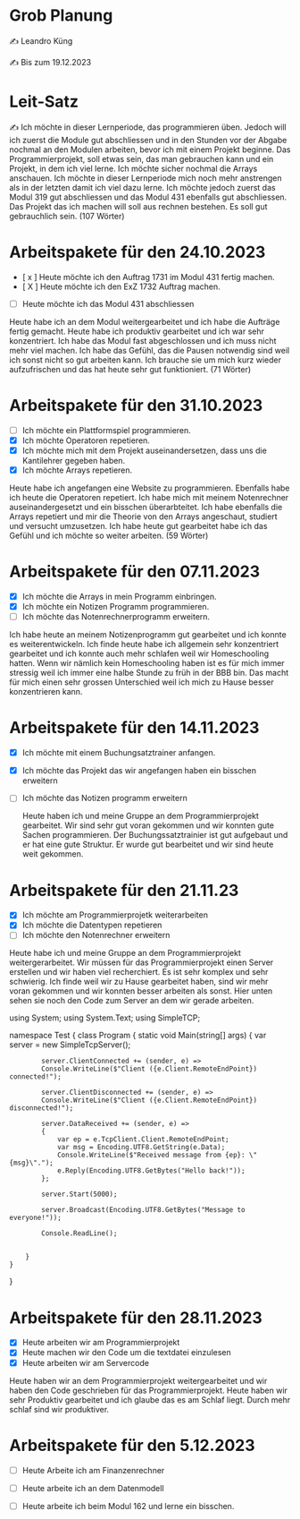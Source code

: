 # Grob Planung
✍️ Leandro Küng

✍️ Bis zum 19.12.2023

# Leit-Satz
✍️ Ich möchte in dieser Lernperiode, das programmieren üben. Jedoch will ich zuerst die Module gut abschliessen und in den Stunden vor der Abgabe nochmal an den Modulen arbeiten, bevor ich mit einem Projekt beginne. Das Programmierprojekt, soll etwas sein, das man gebrauchen kann und ein Projekt, in dem ich viel lerne. Ich möchte sicher nochmal die Arrays anschauen. Ich möchte in dieser Lernperiode mich noch mehr anstrengen als in der letzten damit ich viel dazu lerne. Ich möchte jedoch zuerst das Modul 319 gut abschliessen und das Modul 431 ebenfalls gut abschliessen. Das Projekt das ich machen will soll aus rechnen bestehen. Es soll gut gebrauchlich sein.
(107 Wörter)

# Arbeitspakete für den 24.10.2023

- [ x ] Heute möchte ich den Auftrag 1731 im Modul 431 fertig machen.
- [ X ] Heute möchte ich den ExZ 1732 Auftrag machen.
- [ ] Heute möchte ich das Modul 431 abschliessen

Heute habe ich an dem Modul weitergearbeitet und ich habe die Aufträge fertig gemacht. Heute habe ich produktiv gearbeitet und ich war sehr konzentriert. Ich habe das Modul fast abgeschlossen und ich muss nicht mehr viel machen. Ich habe das Gefühl, das die Pausen notwendig sind weil ich sonst nicht so gut arbeiten kann. Ich brauche sie um mich kurz wieder aufzufrischen und das hat heute sehr gut funktioniert. (71 Wörter)

# Arbeitspakete für den 31.10.2023

- [ ] Ich möchte ein Plattformspiel programmieren.
- [X] Ich möchte Operatoren repetieren.
- [X] Ich möchte mich mit dem Projekt auseinandersetzen, dass uns die Kantilehrer gegeben haben.
- [X] Ich möchte Arrays repetieren.

Heute habe ich angefangen eine Website zu programmieren. Ebenfalls habe ich heute die Operatoren repetiert. Ich habe mich mit meinem Notenrechner auseinandergesetzt und ein bisschen überarbteitet. Ich habe ebenfalls die Arrays repetiert und mir die Theorie von den Arrays angeschaut, studiert und versucht umzusetzen. Ich habe heute gut gearbeitet habe ich das Gefühl und ich möchte so weiter arbeiten. (59 Wörter)

# Arbeitspakete für den 07.11.2023

- [X] Ich möchte die Arrays in mein Programm einbringen.
- [X] Ich möchte ein Notizen Programm programmieren.
- [ ] Ich möchte das Notenrechnerprogramm erweitern.

Ich habe heute an meinem Notizenprogramm gut gearbeitet und ich konnte es weiterentwickeln. Ich finde heute habe ich allgemein sehr konzentriert gearbeitet und ich konnte auch mehr schlafen weil wir Homeschooling hatten. Wenn wir nämlich kein Homeschooling haben ist es für mich immer stressig weil ich immer eine halbe Stunde zu früh in der BBB bin. Das macht für mich einen sehr grossen Unterschied weil ich mich zu Hause besser konzentrieren kann.

# Arbeitspakete für den 14.11.2023
- [X] Ich möchte mit einem Buchungsatztrainer anfangen.
- [X] Ich möchte das Projekt das wir angefangen haben ein bisschen erweitern
- [ ] Ich möchte das Notizen programm erweitern

  Heute haben ich und meine Gruppe an dem Programmierprojekt gearbeitet. Wir sind sehr gut voran gekommen und wir konnten gute Sachen programmieren. Der           Buchungssatztrainier ist gut aufgebaut und er hat eine gute Struktur. Er wurde gut bearbeitet und wir sind heute weit gekommen.

# Arbeitspakete für den 21.11.23

- [X] Ich möchte am Programmierprojetk weiterarbeiten
- [X] Ich möchte die Datentypen repetieren
- [ ] Ich möchte den Notenrechner erweitern

Heute habe ich und meine Gruppe an dem Programmierprojekt weitergerarbeitet. Wir müssen für das Programmierprojekt einen Server erstellen und wir haben viel recherchiert. Es ist sehr komplex und sehr schwierig. Ich finde weil wir zu Hause gearbeitet haben, sind wir mehr voran gekommen und wir konnten besser arbeiten als sonst. Hier unten sehen sie noch den Code zum Server an dem wir gerade arbeiten.

using System;
using System.Text;
using SimpleTCP;




namespace Test
{
    class Program
    {
        static void Main(string[] args)
        {
            var server = new SimpleTcpServer();
            
            server.ClientConnected += (sender, e) =>
            Console.WriteLine($"Client ({e.Client.RemoteEndPoint}) connected!");

            server.ClientDisconnected += (sender, e) =>
            Console.WriteLine($"Client ({e.Client.RemoteEndPoint}) disconnected!");

            server.DataReceived += (sender, e) =>
            {
                var ep = e.TcpClient.Client.RemoteEndPoint;
                var msg = Encoding.UTF8.GetString(e.Data);
                Console.WriteLine($"Received message from {ep}: \"{msg}\".");
                e.Reply(Encoding.UTF8.GetBytes("Hello back!"));
            };

            server.Start(5000);

            server.Broadcast(Encoding.UTF8.GetBytes("Message to everyone!"));

            Console.ReadLine();


        }
    }

}

# Arbeitspakete für den 28.11.2023

- [X] Heute arbeiten wir am Programmierprojekt
- [X] Heute machen wir den Code um die textdatei einzulesen
- [X] Heute arbeiten wir am Servercode

Heute haben wir an dem Programmierprojekt weitergearbeitet und wir haben den Code geschrieben für das Programmierprojekt. Heute haben wir sehr Produktiv gearbeitet und ich glaube das es am Schlaf liegt. Durch mehr schlaf sind wir produktiver.

# Arbeitspakete für den 5.12.2023

- [ ] Heute Arbeite ich am Finanzenrechner
- [ ] Heute arbeite ich an dem Datenmodell
- [ ] Heute arbeite ich beim Modul 162 und lerne ein bisschen.

      
